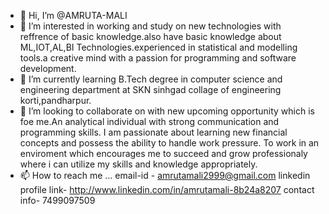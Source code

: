 - 👋 Hi, I’m @AMRUTA-MALI
- 👀 I’m interested in working and study on new technologies with reffrence of basic knowledge.also have basic knowledge about ML,IOT,AL,BI Technologies.experienced in
      statistical and modelling tools.a creative mind with a passion for programming and software development. 
- 🌱 I’m currently learning B.Tech degree in computer science and engineering department at SKN sinhgad collage of engineering korti,pandharpur.
- 💞️ I’m looking to collaborate on with new upcoming opportunity which is foe me.An analytical individual with strong communication and programming skills. I am passionate about 
      learning new financial concepts and possess the ability to handle work pressure. To work in an enviroment which encourages me to succeed and grow professionaly where i can 
      utilize my skills and knowledge appropriately.
- 📫 How to reach me ...
     email-id - amrutamali2999@gmail.com
     linkedin profile link- http://www.linkedin.com/in/amrutamali-8b24a8207
     contact info- 7499097509

<!---
AMRUTA-MALI/AMRUTA-MALI is a ✨ special ✨ repository because its `README.md` (this file) appears on your GitHub profile.
You can click the Preview link to take a look at your changes.
--->

